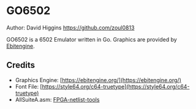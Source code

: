 # GO6502

Author: David Higgins <https://github.com/zoul0813>

GO6502 is a 6502 Emulator written in Go.
Graphics are provided by [Ebitengine](https://ebitengine.org/).

## Credits

* Graphics Engine: [https://ebitengine.org/](https://ebitengine.org/)
* Font File: [https://style64.org/c64-truetype](https://style64.org/c64-truetype)
* AllSuiteA.asm: [FPGA-netlist-tools](https://github.com/pmonta/FPGA-netlist-tools/blob/master/6502-test-code/AllSuiteA.asm)